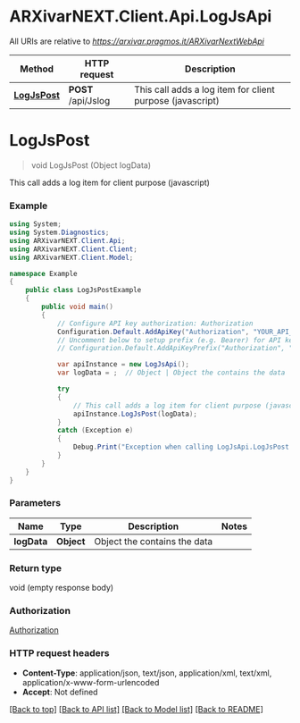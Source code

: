 # ARXivarNEXT.Client.Api.LogJsApi

All URIs are relative to *https://arxivar.pragmos.it/ARXivarNextWebApi*

Method | HTTP request | Description
------------- | ------------- | -------------
[**LogJsPost**](LogJsApi.md#logjspost) | **POST** /api/Jslog | This call adds a log item for client purpose (javascript)


<a name="logjspost"></a>
# **LogJsPost**
> void LogJsPost (Object logData)

This call adds a log item for client purpose (javascript)

### Example
```csharp
using System;
using System.Diagnostics;
using ARXivarNEXT.Client.Api;
using ARXivarNEXT.Client.Client;
using ARXivarNEXT.Client.Model;

namespace Example
{
    public class LogJsPostExample
    {
        public void main()
        {
            // Configure API key authorization: Authorization
            Configuration.Default.AddApiKey("Authorization", "YOUR_API_KEY");
            // Uncomment below to setup prefix (e.g. Bearer) for API key, if needed
            // Configuration.Default.AddApiKeyPrefix("Authorization", "Bearer");

            var apiInstance = new LogJsApi();
            var logData = ;  // Object | Object the contains the data

            try
            {
                // This call adds a log item for client purpose (javascript)
                apiInstance.LogJsPost(logData);
            }
            catch (Exception e)
            {
                Debug.Print("Exception when calling LogJsApi.LogJsPost: " + e.Message );
            }
        }
    }
}
```

### Parameters

Name | Type | Description  | Notes
------------- | ------------- | ------------- | -------------
 **logData** | **Object**| Object the contains the data | 

### Return type

void (empty response body)

### Authorization

[Authorization](../README.md#Authorization)

### HTTP request headers

 - **Content-Type**: application/json, text/json, application/xml, text/xml, application/x-www-form-urlencoded
 - **Accept**: Not defined

[[Back to top]](#) [[Back to API list]](../README.md#documentation-for-api-endpoints) [[Back to Model list]](../README.md#documentation-for-models) [[Back to README]](../README.md)

